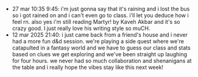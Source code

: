 
- 27 mar 10:35 9:45: i'm just gonna say that it's raining and i lost the bus so i got rained on and i can't even go to class. i'll let you deduce how i feel rn. also yes i'm still reading Martyr! by Kaveh Akbar and it's so crazy good. I just really love his writing style so muCH.
- 12 mar 2025 21:40: i just came back from a friend's house and i never had a more fun d&d session. we're playing a side quest where we're catapulted in a fantasy world and we have to guess our class and stats based on clues we get exploring and we've been straight up laughing for four hours. we never had so much collaboration and shenanigans at the table and i really hope the vibes stay like this next week!